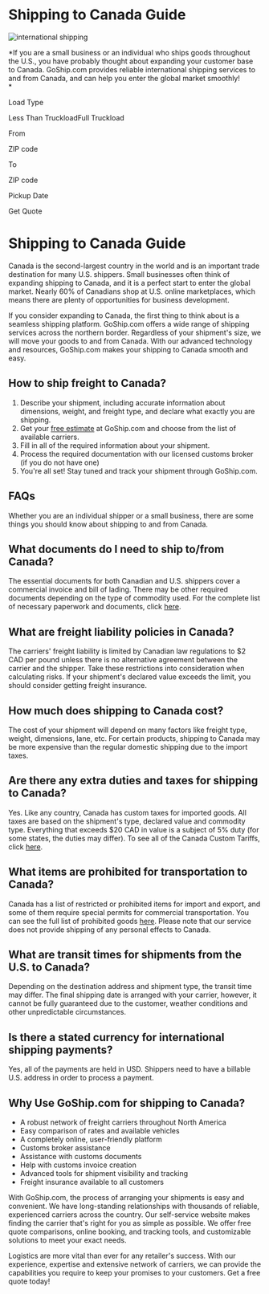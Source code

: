 Shipping to Canada Guide
========================

![international shipping](https://www.goship.com/wp-content/uploads/2019/02/International-Shipping--1200x450.jpg)

*If you are a small business or an individual who ships goods throughout the U.S., you have probably thought about expanding your customer base to Canada. GoShip.com provides reliable international shipping services to and from Canada, and can help you enter the global market smoothly!\
*

Load Type

Less Than TruckloadFull Truckload

From

ZIP code

To

ZIP code

Pickup Date

Get Quote

Shipping to Canada Guide
========================

Canada is the second-largest country in the world and is an important trade destination for many U.S. shippers. Small businesses often think of expanding shipping to Canada, and it is a perfect start to enter the global market. Nearly 60% of Canadians shop at U.S. online marketplaces, which means there are plenty of opportunities for business development.

If you consider expanding to Canada, the first thing to think about is a seamless shipping platform. GoShip.com offers a wide range of shipping services across the northern border. Regardless of your shipment's size, we will move your goods to and from Canada. With our advanced technology and resources, GoShip.com makes your shipping to Canada smooth and easy.

How to ship freight to Canada?
------------------------------

1.  Describe your shipment, including accurate information about dimensions, weight, and freight type, and declare what exactly you are shipping.
2.  Get your [free estimate](https://app.goship.com/#/landing) at GoShip.com and choose from the list of available carriers.
3.  Fill in all of the required information about your shipment.
4.  Process the required documentation with our licensed customs broker (if you do not have one)
5.  You're all set! Stay tuned and track your shipment through GoShip.com.

FAQs
----

Whether you are an individual shipper or a small business, there are some things you should know about shipping to and from Canada.

What documents do I need to ship to/from Canada?
------------------------------------------------

The essential documents for both Canadian and U.S. shippers cover a commercial invoice and bill of lading. There may be other required documents depending on the type of commodity used. For the complete list of necessary paperwork and documents, click [here](https://www.cbsa-asfc.gc.ca/import/guide-eng.html).

What are freight liability policies in Canada?
----------------------------------------------

The carriers' freight liability is limited by Canadian law regulations to $2 CAD per pound unless there is no alternative agreement between the carrier and the shipper. Take these restrictions into consideration when calculating risks. If your shipment's declared value exceeds the limit, you should consider getting freight insurance.

How much does shipping to Canada cost?
--------------------------------------

The cost of your shipment will depend on many factors like freight type, weight, dimensions, lane, etc. For certain products, shipping to Canada may be more expensive than the regular domestic shipping due to the import taxes.

Are there any extra duties and taxes for shipping to Canada?
------------------------------------------------------------

Yes. Like any country, Canada has custom taxes for imported goods. All taxes are based on the shipment's type, declared value and commodity type. Everything that exceeds $20 CAD in value is a subject of 5% duty (for some states, the duties may differ). To see all of the Canada Custom Tariffs, click [here](https://www.cbsa-asfc.gc.ca/trade-commerce/tariff-tarif/2018/menu-eng.html).

What items are prohibited for transportation to Canada?
-------------------------------------------------------

Canada has a list of restricted or prohibited items for import and export, and some of them require special permits for commercial transportation. You can see the full list of prohibited goods [here](https://www.cbsa-asfc.gc.ca/publications/dm-md/d9-eng.html). Please note that our service does not provide shipping of any personal effects to Canada.

What are transit times for shipments from the U.S. to Canada?
-------------------------------------------------------------

Depending on the destination address and shipment type, the transit time may differ. The final shipping date is arranged with your carrier, however, it cannot be fully guaranteed due to the customer, weather conditions and other unpredictable circumstances.

Is there a stated currency for international shipping payments?
---------------------------------------------------------------

Yes, all of the payments are held in USD. Shippers need to have a billable U.S. address in order to process a payment.

Why Use GoShip.com for shipping to Canada?
------------------------------------------

-   A robust network of freight carriers throughout North America
-   Easy comparison of rates and available vehicles
-   A completely online, user-friendly platform
-   Customs broker assistance
-   Assistance with customs documents
-   Help with customs invoice creation
-   Advanced tools for shipment visibility and tracking
-   Freight insurance available to all customers

With GoShip.com, the process of arranging your shipments is easy and convenient. We have long-standing relationships with thousands of reliable, experienced carriers across the country. Our self-service website makes finding the carrier that's right for you as simple as possible. We offer free quote comparisons, online booking, and tracking tools, and customizable solutions to meet your exact needs.

Logistics are more vital than ever for any retailer's success. With our experience, expertise and extensive network of carriers, we can provide the capabilities you require to keep your promises to your customers. Get a free quote today!
